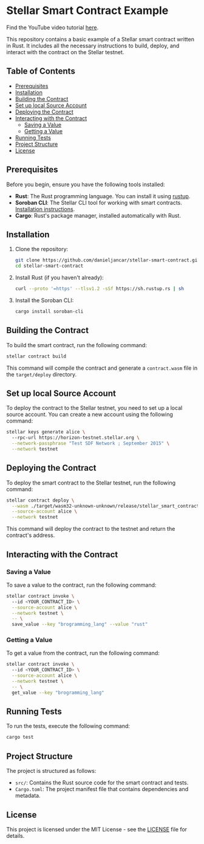 # Stellar Smart Contract Example

Find the YouTube video tutorial [here](https://www.youtube.com/).

This repository contains a basic example of a Stellar smart contract written in Rust. It includes all the necessary
instructions to build, deploy, and interact with the contract on the Stellar testnet.

## Table of Contents

- [Prerequisites](#prerequisites)
- [Installation](#installation)
- [Building the Contract](#building-the-contract)
- [Set up local Source Account](#set-up-local-source-account)
- [Deploying the Contract](#deploying-the-contract)
- [Interacting with the Contract](#interacting-with-the-contract)
    - [Saving a Value](#saving-a-value)
    - [Getting a Value](#getting-a-value)
- [Running Tests](#running-tests)
- [Project Structure](#project-structure)
- [License](#license)

## Prerequisites

Before you begin, ensure you have the following tools installed:

- **Rust**: The Rust programming language. You can install it using [rustup](https://rustup.rs/).
- **Soroban CLI**: The Stellar CLI tool for working with smart
  contracts. [Installation instructions](https://developers.stellar.org/docs/tools/stellar-cli).
- **Cargo**: Rust's package manager, installed automatically with Rust.

## Installation

1. Clone the repository:

    ```bash
    git clone https://github.com/danieljancar/stellar-smart-contract.git
    cd stellar-smart-contract
    ```

2. Install Rust (if you haven't already):

    ```bash
    curl --proto '=https' --tlsv1.2 -sSf https://sh.rustup.rs | sh
    ```

3. Install the Soroban CLI:

    ```bash
    cargo install soroban-cli
    ```

## Building the Contract

To build the smart contract, run the following command:

```bash
stellar contract build
```

This command will compile the contract and generate a `contract.wasm` file in the `target/deploy` directory.

## Set up local Source Account

To deploy the contract to the Stellar testnet, you need to set up a local source account. You can create a new account
using the following command:

```bash
stellar keys generate alice \                                                                                                                              
  --rpc-url https://horizon-testnet.stellar.org \
  --network-passphrase "Test SDF Network ; September 2015" \
  --network testnet
```

## Deploying the Contract

To deploy the smart contract to the Stellar testnet, run the following command:

```bash
stellar contract deploy \
  --wasm ./target/wasm32-unknown-unknown/release/stellar_smart_contract.wasm \
  --source-account alice \
  --network testnet
```

This command will deploy the contract to the testnet and return the contract's address.

## Interacting with the Contract

### Saving a Value

To save a value to the contract, run the following command:

```bash
stellar contract invoke \                                                                                                                   
  --id <YOUR_CONTRACT_ID> \
  --source-account alice \
  --network testnet \
  -- \
  save_value --key "brogramming_lang" --value "rust"
```

### Getting a Value

To get a value from the contract, run the following command:

```bash
stellar contract invoke \                                                                                                                            
  --id <YOUR_CONTRACT_ID> \
  --source-account alice \
  --network testnet \
  -- \
  get_value --key "brogramming_lang"
```

## Running Tests

To run the tests, execute the following command:

```bash
cargo test
```

## Project Structure

The project is structured as follows:

- `src/`: Contains the Rust source code for the smart contract and tests.
- `Cargo.toml`: The project manifest file that contains dependencies and metadata.

## License

This project is licensed under the MIT License - see the [LICENSE](LICENSE) file for details.

